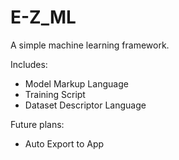 # E-Z_ML
A simple machine learning framework.

Includes:
- Model Markup Language
- Training Script
- Dataset Descriptor Language

Future plans:
- Auto Export to App

